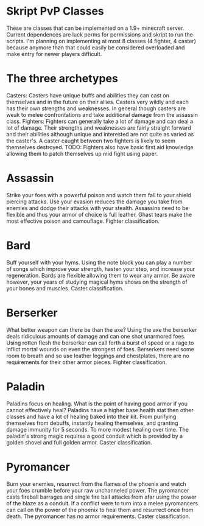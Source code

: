 # Skript PvP Classes
 These are classes that can be implemented on a 1.9+ minecraft server. Current
 dependences are luck perms for permissions and skript to run the scripts. I'm
 planning on implementing at most 8 classes (4 fighter, 4 caster) because anymore
 than that could easily be considered overloaded and make entry for newer players
 difficult.

# The three archetypes
  Casters: Casters have unique buffs and abilities they can cast on themselves
    and in the future on their allies. Casters very wildly and each has their
    own strengths and weaknesses. In general though casters are weak to melee
    confrontations and take additional damage from the assassin class.
  Fighters: Fighters can generally take a lot of damage and can deal a lot of
    damage. Their strengths and weaknesses are fairly straight forward and their
    abilities although unique and interested are not quite as varied as the
    caster's. A caster caught between two fighters is likely to seem themselves
    destroyed. TODO: Fighters also have basic first aid knowledge allowing them
    to patch themselves up mid fight using paper.

# Assassin
  Strike your foes with a powerful poison and watch them fall to your shield
  piercing attacks. Use your evasion reduces the damage you take from enemies
  and dodge their attacks with your stealth. Assassins need to be flexible and
  thus your armor of choice is full leather. Ghast tears make the most effective
  poison and camouflage. Fighter classification.

# Bard
  Buff yourself with your hyms. Using the note block you can play a number of
  songs which improve your strength, hasten your step, and increase your
  regeneration. Bards are flexible allowing them to wear any armor. Be aware
  however, your years of studying magical hyms shows on the strength of your
  bones and muscles. Caster classification.

# Berserker
  What better weapon can there be than the axe? Using the axe the berserker
  deals ridiculous amounts of damage and can one shot unarmored foes. Using
  rotten flesh the berserker can call forth a burst of speed or a rage to inflict
  mortal wounds on even the strongest of foes. Berserkers need some room to
  breath and so use leather leggings and chestplates, there are no requirements
  for their other armor pieces. Fighter classification.

# Paladin
  Paladins focus on healing. What is the point of having good armor if you
  cannot effectively heal? Paladins have a higher base health stat then other
  classes and have a lot of healing baked into their kit. From purifying
  themselves from debuffs, instantly healing themselves, and granting damage
  immunity for 5 seconds. To more modest healing over time. The paladin's strong
  magic requires a good conduit which is provided by a golden shovel and full
  golden armor. Caster classification.

# Pyromancer
  Burn your enemies, resurrect from the flames of the phoenix and watch your foes
  crumble before your raw unchanneled power. The pyromancer casts fireball
  barrages and single fire ball attacks from afar using the power of the blaze as
  a conduit. If a conflict were to turn into a melee pyromancers can call on the
  power of the phoenix to heal them and resurrect once from death. The
  pyromancer has no armor requirements. Caster classification.
